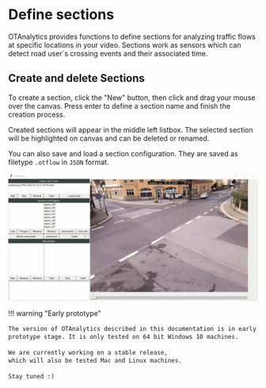 # Define sections

OTAnalytics provides functions to define sections for analyzing traffic flows at
specific locations in your video.
Sections work as sensors which can detect road user´s crossing events
and their associated time.

## Create and delete Sections

To create a section, click the "New" button, then click and drag your mouse over the
canvas.
Press enter to define a section name and finish the creation process.

Created sections will appear in the middle left listbox.
The selected section will be highlighted on canvas and can be deleted or renamed.

You can also save and load a section configuration.
They are saved as filetype `.otflow` in `JSON` format.

![OTAnalytics_add_sections](sections.gif)

!!! warning "Early prototype"

    The version of OTAnalytics described in this documentation is in early
    prototype stage. It is only tested on 64 bit Windows 10 machines.

    We are currently working on a stable release,
    which will also be tested Mac and Linux machines.
    
    Stay tuned :)

